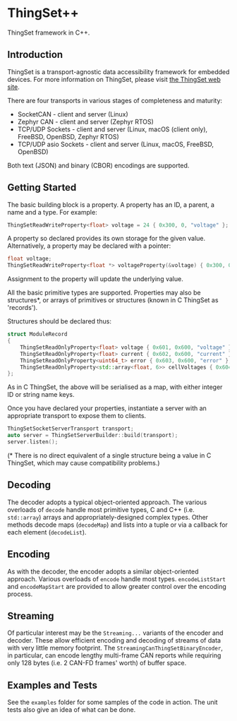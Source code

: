 # ThingSet++

ThingSet framework in C++.

## Introduction

ThingSet is a transport-agnostic data accessibility framework for embedded devices. For more
information on ThingSet, please visit [the ThingSet web site](https://thingset.io/).

There are four transports in various stages of completeness and maturity:

- SocketCAN - client and server (Linux)
- Zephyr CAN - client and server (Zephyr RTOS)
- TCP/UDP Sockets - client and server (Linux, macOS (client only), FreeBSD, OpenBSD, Zephyr RTOS)
- TCP/UDP asio Sockets - client and server (Linux, macOS, FreeBSD, OpenBSD)

Both text (JSON) and binary (CBOR) encodings are supported.

## Getting Started

The basic building block is a property. A property has an ID, a parent, a name and a type. For
example:

```c++
ThingSetReadWriteProperty<float> voltage = 24 { 0x300, 0, "voltage" };
```

A property so declared provides its own storage for the given value. Alternatively,
a property may be declared with a pointer:

```c++
float voltage;
ThingSetReadWriteProperty<float *> voltageProperty(&voltage) { 0x300, 0, "voltage" };
```

Assignment to the property will update the underlying value.

All the basic primitive types are supported. Properties may also be structures*, or arrays of primitives
or structures (known in C ThingSet as 'records').

Structures should be declared thus:

```c++
struct ModuleRecord
{
    ThingSetReadOnlyProperty<float> voltage { 0x601, 0x600, "voltage" };
    ThingSetReadOnlyProperty<float> current { 0x602, 0x600, "current" };
    ThingSetReadOnlyProperty<uint64_t> error { 0x603, 0x600, "error" };
    ThingSetReadOnlyProperty<std::array<float, 6>> cellVoltages { 0x604, 0x600, "cellVoltages" };
};
```

As in C ThingSet, the above will be serialised as a map, with either integer ID or string name keys.

Once you have declared your properties, instantiate a server with an appropriate transport to expose
them to clients.

```c++
ThingSetSocketServerTransport transport;
auto server = ThingSetServerBuilder::build(transport);
server.listen();
```

(* There is no direct equivalent of a single structure being a value in C ThingSet, which may cause
compatibility problems.)

## Decoding

The decoder adopts a typical object-oriented approach. The various overloads of `decode`
handle most primitive types, C and C++ (i.e. `std::array`) arrays and appropriately-designed complex
types. Other methods decode maps (`decodeMap`) and lists into a tuple or via a callback for each
element (`decodeList`).

## Encoding

As with the decoder, the encoder adopts a similar object-oriented approach. Various overloads of
`encode` handle most types. `encodeListStart` and `encodeMapStart` are provided to allow greater
control over the encoding process.

## Streaming

Of particular interest may be the `Streaming...` variants of the encoder and decoder. These allow
efficient encoding and decoding of streams of data with very little memory footprint. The
`StreamingCanThingSetBinaryEncoder`, in particular, can encode lengthy multi-frame CAN reports while
requiring only 128 bytes (i.e. 2 CAN-FD frames' worth) of buffer space.

## Examples and Tests

See the `examples` folder for some samples of the code in action. The unit tests also give an idea of what can be done.
